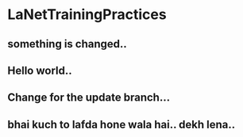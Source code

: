 # LaNetTrainingPractices

## something is changed..

## Hello world..

## Change for the update branch...

## bhai kuch to lafda hone wala hai.. dekh lena..
